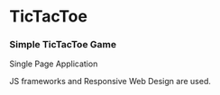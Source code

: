 # TicTacToe
<h3>Simple TicTacToe Game</h3>
<p>Single Page Application</p>
<p>JS frameworks and Responsive Web Design are used.</p>
